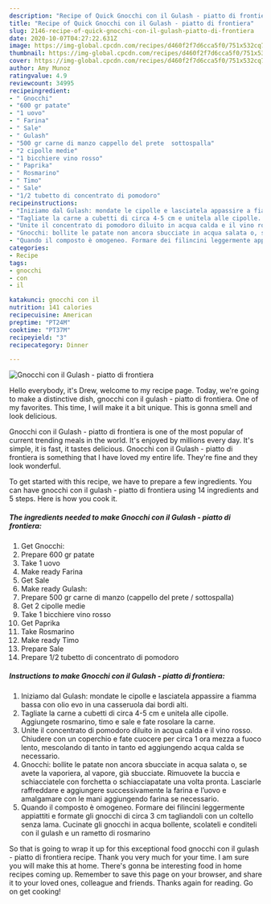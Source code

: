 ```yaml
---
description: "Recipe of Quick Gnocchi con il Gulash - piatto di frontiera"
title: "Recipe of Quick Gnocchi con il Gulash - piatto di frontiera"
slug: 2146-recipe-of-quick-gnocchi-con-il-gulash-piatto-di-frontiera
date: 2020-10-07T04:27:22.631Z
image: https://img-global.cpcdn.com/recipes/d460f2f7d6cca5f0/751x532cq70/gnocchi-con-il-gulash-piatto-di-frontiera-recipe-main-photo.jpg
thumbnail: https://img-global.cpcdn.com/recipes/d460f2f7d6cca5f0/751x532cq70/gnocchi-con-il-gulash-piatto-di-frontiera-recipe-main-photo.jpg
cover: https://img-global.cpcdn.com/recipes/d460f2f7d6cca5f0/751x532cq70/gnocchi-con-il-gulash-piatto-di-frontiera-recipe-main-photo.jpg
author: Amy Munoz
ratingvalue: 4.9
reviewcount: 34995
recipeingredient:
- " Gnocchi"
- "600 gr patate"
- "1 uovo"
- " Farina"
- " Sale"
- " Gulash"
- "500 gr carne di manzo cappello del prete  sottospalla"
- "2 cipolle medie"
- "1 bicchiere vino rosso"
- " Paprika"
- " Rosmarino"
- " Timo"
- " Sale"
- "1/2 tubetto di concentrato di pomodoro"
recipeinstructions:
- "Iniziamo dal Gulash: mondate le cipolle e lasciatela appassire a fiamma bassa con olio evo in una casseruola dai bordi alti."
- "Tagliate la carne a cubetti di circa 4-5 cm e unitela alle cipolle. Aggiungete rosmarino, timo e sale e fate rosolare la carne."
- "Unite il concentrato di pomodoro diluito in acqua calda e il vino rosso. Chiudere con un coperchio e fate cuocere per circa 1 ora mezza a fuoco lento, mescolando di tanto in tanto ed aggiungendo acqua calda se necessario."
- "Gnocchi: bollite le patate non ancora sbucciate in acqua salata o, se avete la vaporiera, al vapore, già sbucciate. Rimuovete la buccia e schiacciatele con forchetta o schiacciapatate una volta pronta. Lasciarle raffreddare e aggiungere successivamente la farina e l’uovo e amalgamare con le mani aggiungendo farina se necessario."
- "Quando il composto è omogeneo. Formare dei filincini leggermente appiattiti e formate gli gnocchi di circa 3 cm tagliandoli con un coltello senza lama. Cucinate gli gnocchi in acqua bollente, scolateli e conditeli con il gulash e un rametto di rosmarino"
categories:
- Recipe
tags:
- gnocchi
- con
- il

katakunci: gnocchi con il 
nutrition: 141 calories
recipecuisine: American
preptime: "PT24M"
cooktime: "PT37M"
recipeyield: "3"
recipecategory: Dinner

---
```



![Gnocchi con il Gulash - piatto di frontiera](https://img-global.cpcdn.com/recipes/d460f2f7d6cca5f0/751x532cq70/gnocchi-con-il-gulash-piatto-di-frontiera-recipe-main-photo.jpg)

Hello everybody, it's Drew, welcome to my recipe page. Today, we're going to make a distinctive dish, gnocchi con il gulash - piatto di frontiera. One of my favorites. This time, I will make it a bit unique. This is gonna smell and look delicious.



Gnocchi con il Gulash - piatto di frontiera is one of the most popular of current trending meals in the world. It's enjoyed by millions every day. It's simple, it is fast, it tastes delicious. Gnocchi con il Gulash - piatto di frontiera is something that I have loved my entire life. They're fine and they look wonderful.


To get started with this recipe, we have to prepare a few ingredients. You can have gnocchi con il gulash - piatto di frontiera using 14 ingredients and 5 steps. Here is how you cook it.

<!--inarticleads1-->

##### The ingredients needed to make Gnocchi con il Gulash - piatto di frontiera:

1. Get  Gnocchi:
1. Prepare 600 gr patate
1. Take 1 uovo
1. Make ready  Farina
1. Get  Sale
1. Make ready  Gulash:
1. Prepare 500 gr carne di manzo (cappello del prete / sottospalla)
1. Get 2 cipolle medie
1. Take 1 bicchiere vino rosso
1. Get  Paprika
1. Take  Rosmarino
1. Make ready  Timo
1. Prepare  Sale
1. Prepare 1/2 tubetto di concentrato di pomodoro




<!--inarticleads2-->

##### Instructions to make Gnocchi con il Gulash - piatto di frontiera:

1. Iniziamo dal Gulash: mondate le cipolle e lasciatela appassire a fiamma bassa con olio evo in una casseruola dai bordi alti.
1. Tagliate la carne a cubetti di circa 4-5 cm e unitela alle cipolle. Aggiungete rosmarino, timo e sale e fate rosolare la carne.
1. Unite il concentrato di pomodoro diluito in acqua calda e il vino rosso. Chiudere con un coperchio e fate cuocere per circa 1 ora mezza a fuoco lento, mescolando di tanto in tanto ed aggiungendo acqua calda se necessario.
1. Gnocchi: bollite le patate non ancora sbucciate in acqua salata o, se avete la vaporiera, al vapore, già sbucciate. Rimuovete la buccia e schiacciatele con forchetta o schiacciapatate una volta pronta. Lasciarle raffreddare e aggiungere successivamente la farina e l’uovo e amalgamare con le mani aggiungendo farina se necessario.
1. Quando il composto è omogeneo. Formare dei filincini leggermente appiattiti e formate gli gnocchi di circa 3 cm tagliandoli con un coltello senza lama. Cucinate gli gnocchi in acqua bollente, scolateli e conditeli con il gulash e un rametto di rosmarino




So that is going to wrap it up for this exceptional food gnocchi con il gulash - piatto di frontiera recipe. Thank you very much for your time. I am sure you will make this at home. There's gonna be interesting food in home recipes coming up. Remember to save this page on your browser, and share it to your loved ones, colleague and friends. Thanks again for reading. Go on get cooking!
